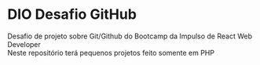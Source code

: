 # DIO Desafio GitHub
Desafio de projeto sobre Git/Github do Bootcamp da Impulso de React Web Developer 
<br/>
Neste repositório terá pequenos projetos feito somente em PHP

